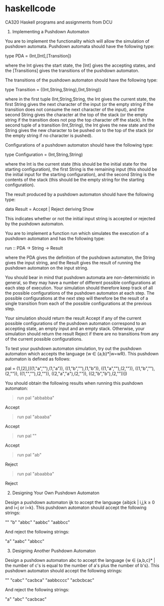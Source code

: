# haskellcode
CA320 Haskell programs and assignments from DCU 

1. Implementing a Pushdown Automaton
 
You are to implement the functionality which will allow the simulation of pushdown automata. Pushdown automata should have the following type:
 
type PDA = (Int,[Int],[Transition])
 
where the Int gives the start state, the [Int] gives the accepting states, and the [Transitions] gives the transitions of the pushdown automaton.
 
The transitions of the pushdown automaton should have the following type:
 
type Transition = ((Int,String,String),(Int,String))
 
where in the first tuple (Int,String,String, the Int gives the current state, the first String gives the next character of the input (or the empty string if the transition does not consume the next character of the input), and the second String gives the character at the top of the stack (or the empty string if the transition does not pop the top character off the stack). In the second tuple of a transition (Int,String), the Int gives the new state and the String gives the new character to be pushed on to the top of the stack (or the empty string if no character is pushed).
 
Configurations of a pushdown automaton should have the following type:
 
type Configuration = (Int,String,String)
 
where the Int is the current state (this should be the initial state for the starting configuration), the first String is the remaining input (this should be the initial input for the starting configuration), and the second String is the contents of the stack (this should be the empty string for the starting configuration). 
 
The result produced by a pushdown automaton should have the following type:
 
data Result = Accept | Reject deriving Show
 
This indicates whether or not the initial input string is accepted or rejected by the pushdown automaton.
 
You are to implement a function run which simulates the execution of a pushdown automaton and has the following type:
 
run :: PDA -> String -> Result
 
where the PDA gives the definition of the pushdown automaton, the String gives the input string, and the Result gives the result of running the pushdown automaton on the input string.
 
You should bear in mind that pushdown automata are non-deterministic in general, so they may have a number of different possible configurations at each step of execution. Your simulation should therefore keep track of all the possible configurations of the pushdown automaton at each step. The possible configurations at the next step will therefore be the result of a single transition from each of the possible configurations at the previous step. 
 
Your simulation should return the result Accept if any of the current possible configurations of the pushdown automaton correspond to an accepting state, an empty input and an empty stack. Otherwise, your simulation should return the result Reject if there are no transitions from any of the current possible configurations.
 
To test your pushdown automaton simulation, try out the pushdown automaton which accepts the language {w ∈ {a,b}*|w=wR}. This pushdown automaton is defined as follows:
 
pal = (1,[2],[((1,"a",""),(1,"a")),
              ((1,"b",""),(1,"b")),
              ((1,"a",""),(2,"")),
              ((1,"b",""),(2,"")),
              ((1,"",""),(2,"")),
              ((2,"a","a"),(2,"")),
              ((2,"b","b"),(2,""))])
 
You should obtain the following results when running this pushdown automaton:
 
> run pal "abbabba"
 
Accept
 
> run pal "abaaba"
 
Accept 
 
> run pal ""
 
Accept
 
> run pal "ab"
 
Reject
 
> run pal "abaabba"
 
Reject


2. Designing Your Own Pushdown Automaton
 
Design a pushdown automaton ijk to accept the language {aibjck | i,j,k ≥ 0 and i=j or i=k}. This pushdown automaton should accept the following strings:
 
""
"b"
"abbc"
"aabbc"
"aabbcc"
 
And reject the following strings:
 
"a"
"aabc"
"abbcc"


3. Designing Another Pushdown Automaton
 
Design a pushdown automaton abc to accept the language {w ∈ {a,b,c}* | the number of c's is equal to the number of a's plus the number of b's}. This pushdown automaton should accept the following strings:
 
""
"cabc"
"cacbca"
"aabbcccc"
"acbcbcac"
 
And reject the following strings:
 
"a"
"abc"
"cacbcac"
